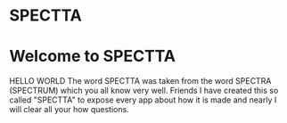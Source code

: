 # SPECTTA
<H1>Welcome to SPECTTA</H1>
HELLO WORLD
The word SPECTTA was taken from the word SPECTRA (SPECTRUM) which you all know very well.
Friends I have created this so called "SPECTTA" to expose every app about how it is made and nearly I will clear all your how questions. 
